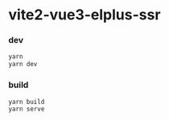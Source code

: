 # vite2-vue3-elplus-ssr

### dev
```bash
yarn
yarn dev
```


### build
```bash
yarn build
yarn serve
```
